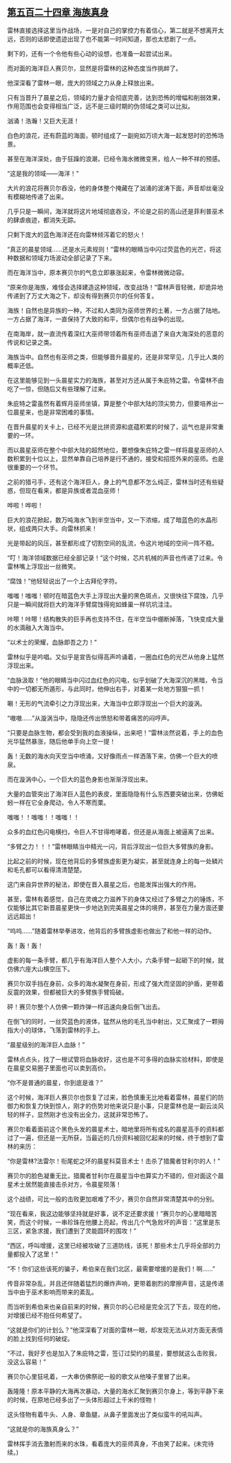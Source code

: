 ## [第五百二十四章 海族真身](https://www.xxbiquge.com/11_11222/8942242.html)


  雷林直接选择这里当作战场，一是对自己的掌控力有着信心，第二就是不想离开太远，否则的话即使遗迹出现了也不能第一时间知道，那也太悲剧了一点。

  剩下的，还有一个令他有些心动的设想，也准备一起尝试出来。

  而对面的海洋巨人赛贝尔，显然是将雷林的这种态度当作挑衅了。

  他深深看了雷林一眼，庞大的领域之力从身上释放出来。

  只有当晋升了晨星之后，领域的力量才会彻底完善，达到恐怖的增幅和削弱效果，作用范围也会变得相当广泛，远不是三级时期的伪领域之类可以比拟。

  汹涌！浩瀚！又巨大无涯！

  白色的浪花，还有蔚蓝的海面，顿时组成了一副宛如万顷大海一起发怒时的恐怖场景。

  甚至在海洋深处，由于狂躁的浪潮，已经令海水微微变黑，给人一种不祥的预感。

  “这是我的领域——海洋！”

  大片的浪花将赛贝尔吞没，他的身体整个掩藏在了汹涌的波涛下面，声音却丝毫没有模糊地传递了出来。

  几乎只是一瞬间，海洋就将这片地域彻底吞没，不论是之前的高山还是菲利普巫术的肆虐痕迹，都消失无踪。

  只剩下庞大的蓝色海洋还在向雷林倾泻着它的怒火！

  “真正的晨星领域……还是水元素规则！”雷林的眼睛当中闪过荧蓝色的光芒，将这种数据和领域力场波动全部记录了下来。

  而在海洋当中，原本赛贝尔的气息立即暴涨起来，令雷林微微动容。

  “原来你是海族，难怪会选择建造这种领域，改变战场！”雷林声音轻微，却诡异地传递到了万丈大海之下，却没有得到赛贝尔的任何答复。

  海族！自然也是异族的一种，不过和人类同为巫师世界的土著，一方占据了陆地。一方占据了海洋，一直保持了大致的和平，但偶尔也有战争的出现。

  在南海岸，就一直流传着深红大巫师带领着所有巫师击退了来自大海深处的恶意的传说和记录之类。

  海族当中。自然也有巫师之类，但能够晋升晨星的，还是非常罕见，几乎比人类的概率还低。

  在这里能够见到一头晨星实力的海族，甚至对方还从属于朱庇特之雷。令雷林不由吃了一惊，但随后又有些理解了过来。

  朱庇特之雷虽然有着辉月巫师坐镇，算是整个中部大陆的顶尖势力，但要培养出一位晨星来，也是非常困难的事情。

  在晋升晨星的关卡上，已经不光是比拼资源和底蕴积累的时候了，运气也是非常重要的一环。

  而以晨星巫师在整个中部大陆的超然地位，要想像朱庇特之雷一样将晨星巫师的人数积累到十位以上，显然单靠自己培养是行不通的，接受和招揽外来的巫师。也是很重要的一个环节。

  之前的猎弓手，还有这个海洋巨人，身上的气息都不怎么纯正，雷林当时还有些疑惑，但现在看来，都是异族或者混血巫师！

  哗啦！哗啦！

  巨大的浪花掀起，数万吨海水飞到半空当中，又一下浓缩，成了暗蓝色的水晶形状，组成两只大手。向雷林抓来！

  光是带起的风压，甚至都形成了切割空间的乱流，令这片地域的空间一阵不稳。

  “叮！海洋领域数据已经全部记录！”这个时候，芯片机械的声音也传递了过来。令雷林嘴上浮现出一丝微笑。

  “腐蚀！”他轻轻说出了一个上古拜伦字符。

  嗤嗤！嗤嗤！顿时在暗蓝色大手上浮现出大量的黑色斑点，又很快往下腐蚀，几乎只是一瞬间就将巨大的海洋手臂腐蚀得宛如蜂巢一样坑坑洼洼。

  咔嚓！咔嚓！结构散失的巨手再也支持不住，在半空当中绷断掉落，飞快变成大量的水滴融入大海当中。

  “以术士的荣耀，血脉即吾之力！”

  雷林似乎是吟唱。又似乎是宣告似得高声吟诵着，一圈血红色的光芒从他身上猛然浮现出来。

  “血脉汲取！”他的眼睛当中闪过血红色的闪电，似乎划破了大海深沉的黑暗，令当中的一切都无所遁形，与此同时，他伸出右手，对着某一处地方狠狠一抓！

  唰！无形的气流牵引之力浮现出来，大海当中立即浮现出一个巨大的漩涡。

  “嗷嗷……”从漩涡当中，隐隐还传出愤怒和带着痛苦的闷哼声。

  “只要是血脉生物，都会受到我的血液操纵，出来吧！”雷林淡然说着，手上的血色光华猛然暴涨，随后他单手向上空一提！

  轰！无数的海水向天空当中喷涌，又好像雨点一样洒落下来，仿佛一个巨大的喷泉。

  而在漩涡中心，一个巨大的蓝色身影也渐渐浮现出来。

  大量的血管突出了海洋巨人蓝色的表皮，里面隐隐有什么东西要突破出来，仿佛蚯蚓一样在它全身爬动，令人不寒而栗。

  嗤嗤！！嗤嗤！！嗤嗤！！

  众多的血红色闪电横扫，令巨人不甘得咆哮着，但还是从海面上被逼离了出来。

  “多臂之力！！！”雷林眼睛当中精光一闪，背后浮现出一位巨大多臂族的身影。

  比起之前的时候，现在他背后的多臂族虚影更为凝实，甚至就连身上的每一处鳞片和毛孔都可以看得清清楚楚。

  这门来自异世界的秘法，即使在晋入晨星之后，也能发挥出强大的作用。

  甚至，雷林有着感觉，自己在灵魂之力滋养下的身体又经过了多臂之力的锤炼，不仅能够比其它新晋晨星更快一步地达到完美晨星之体的境界，甚至在力量方面还要远远超出！

  “呜呜……”随着雷林举拳进攻，他背后的多臂族虚影也做出了和他一样的动作。

  轰！轰！轰！

  虚影的每一条手臂，都几乎有海洋巨人整个人大小，六条手臂一起砸下的时候，就仿佛六座大山横空压下。

  赛贝尔双手挡在身前，众多的海水凝聚在身前，形成了强大而坚固的护盾，更带着反震的效果，但都被巨大的多臂族手臂捣破。

  砰！赛贝尔整个人仿佛一颗炸弹一样迅速向身后倒飞出去。

  在倒飞的同时，一丝荧蓝色的液体，猛然从他的毛孔当中射出，又汇聚成了一颗拇指大小的球体，飞落到雷林的手上。

  “晨星级别的海洋巨人血脉！”

  雷林点点头，找了一根试管将血脉收好，这也是不可多得的血脉实验材料，即使是在晨星交易圈子里面也可以卖到高价。

  “你不是普通的晨星，你到底是谁？”

  这个时候，海洋巨人赛贝尔也恢复了过来，脸色慎重无比地看着雷林，晨星们的防御力和恢复力快到惊人，刚才的伤势对他来说只是小事，只是雷林也是一副云淡风轻的样子，显然刚才也没有出全力，这就非常恐怖了。

  赛贝尔看着面前这个黑色头发的晨星术士，暗地里将所有成名的晨星高手的资料都过了一遍，但还是一无所获，当最近的几份资料被回忆起来的时候，终于想到了雷林的来历：

  “你是雷林?法雷尔！衔尾蛇之环的晨星科莫音术士！击杀了猎魔者甘利尔的人！”

  赛贝尔的脸色凝重无比，猎魔者甘利尔在晨星当中也算实力不错的，但对面这个晨星术士居然能直接击杀对方，令晨星陨落！

  这个战绩，可比一般的击败更加艰难了不少，赛贝尔自然非常清楚其中的分别。

  “现在看来，我这边能够坚持就是好事，说不定还要求援！”赛贝尔的心里暗暗苦笑，而这个时候，一串珍珠在他腰上亮起，传出几个气急败坏的声音：“这里是东三区，紧急求援，我们遭到了灵能圆环的围攻！”

  “西区，呼叫增援，这里已经被攻破了三道防线，该死！那些术士几乎将全部的力量都投入了这里！”

  “不！你们这些该死的骗子，希伯来在我们北区，最需要增援的是我们！啊……”

  传音非常杂乱，并且还伴随着猛烈的爆炸声响，更带着剧烈的摩擦声音，这是传递当中由于巫术影响而带来的紊乱。

  而当听到希伯来也亲自前来的时候，赛贝尔的心已经是完全沉了下去，现在的他，对增援已经不抱任何希望了。

  “这就是你们的计划么？”他深深看了对面的雷林一眼，却发现无法从对方面无表情的脸上找到任何的破绽。

  “不过，我好歹也是加入了朱庇特之雷，签订过契约的晨星，要想就这么击败我，没这么容易！”

  赛贝尔心里狂吼着，一大串仿佛祭祀一般的歌文从他嗓子里冒了出来。

  轰隆隆！原本平静的大海再次暴动，大量的海水汇聚到赛贝尔身上，等到平静下来的时候，在原地已经多出了一头体形超过上千米的怪物！

  这头怪物有着牛头、人身、章鱼腿，从鼻子里面发出了类似蛮牛的吼叫声。

  “这就是你的海族真身么？”

  雷林挥手消去激射而来的水珠，看着庞大的巫师真身，不由笑了起来。(未完待续。)
